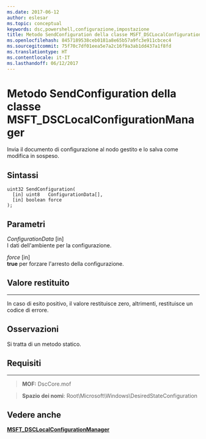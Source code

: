 ```yaml
---
ms.date: 2017-06-12
author: eslesar
ms.topic: conceptual
keywords: dsc,powershell,configurazione,impostazione
title: Metodo SendConfiguration della classe MSFT_DSCLocalConfigurationManager
ms.openlocfilehash: 8457189538ceb0181a8e65b57a9fc3e911cbcec4
ms.sourcegitcommit: 75f70c7df01eea5e7a2c16f9a3ab1dd437a1f8fd
ms.translationtype: HT
ms.contentlocale: it-IT
ms.lasthandoff: 06/12/2017
---
```

<a id="sendconfiguration-method-of-the-msftdsclocalconfigurationmanager-class" class="xliff"></a>
# Metodo SendConfiguration della classe MSFT_DSCLocalConfigurationManager

Invia il documento di configurazione al nodo gestito e lo salva come modifica in sospeso.

<a id="syntax" class="xliff"></a>
Sintassi
------

```mof
uint32 SendConfiguration(
  [in] uint8   ConfigurationData[],
  [in] boolean force
);
```

<a id="parameters" class="xliff"></a>
Parametri
----------

*ConfigurationData* \[in\]  
I dati dell'ambiente per la configurazione.

*force* \[in\]  
**true** per forzare l'arresto della configurazione.

<a id="return-value" class="xliff"></a>
## Valore restituito
------------

In caso di esito positivo, il valore restituisce zero, altrimenti, restituisce un codice di errore.

<a id="remarks" class="xliff"></a>
## Osservazioni

Si tratta di un metodo statico.

<a id="requirements" class="xliff"></a>
## Requisiti
------------
>**MOF:** DscCore.mof

>**Spazio dei nomi**: Root\Microsoft\Windows\DesiredStateConfiguration


<a id="see-also" class="xliff"></a>
## Vedere anche


[**MSFT_DSCLocalConfigurationManager**](msft-dsclocalconfigurationmanager.md)


 

 



